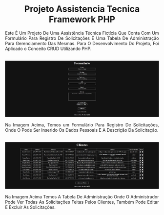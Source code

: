 <div align="center">

# Projeto Assistencia Tecnica<br>Framework PHP

<div align="justify">
Este É Um Projeto De Uma Assistência Técnica Fictícia Que Conta Com Um Formulário Para Registro De Solicitações E Uma Tabela De Administração Para Gerenciamento Das Mesmas. Para O Desenvolvimento Do Projeto, Foi Aplicado o Conceito CRUD Utilizando PHP.
</div><br>

![Pagina Principal](img/form_criar.jpg)

<div align="justify">
Na Imagem Acima, Temos um Formulário Para Registro De Solicitações, Onde O Pode Ser Inserido Os Dados Pessoais E A Descrição Da Solicitação.
</div><br>

![Tabela Crud](img/table.jpg)

<div align="justify">
Na Imagem Acima Temos A Tabela De Administração Onde O Administrador Pode Ver Todas As Solicitações Feitas Pelos Clientes, Também Pode Editar E Excluir As Solicitações.
</div>

</div>